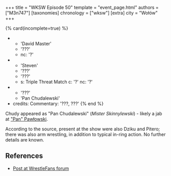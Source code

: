+++
title = "WKSW Episode 50"
template = "event_page.html"
authors = ["M3n747"]
[taxonomies]
chronology = ["wksw"]
[extra]
city = "Wołów"
+++

{% card(incomplete=true) %}
- - 'David Master'
  - '???'
  - nc: '?'
- - 'Steven'
  - '???'
  - '???'
  - s: Triple Threat Match
    c: '?'
    nc: '?'
- - '???'
  - 'Pan Chudalewski'
- credits:
    Commentary: '???, ???'
{% end %}

Chudy appeared as "Pan Chudalewski" (_Mister Skinnylewski_) - likely a jab at ["Pan" Pawłowski](@/w/pan-pawlowski.md).

According to the source, present at the show were also Dziku and Pitero; there was also arm wrestling, in addition to typical in-ring action. No further details are known.

## References

* [Post at WrestleFans forum](https://wrestlefans.pl/forum/viewtopic.php?f=295&t=35874)
